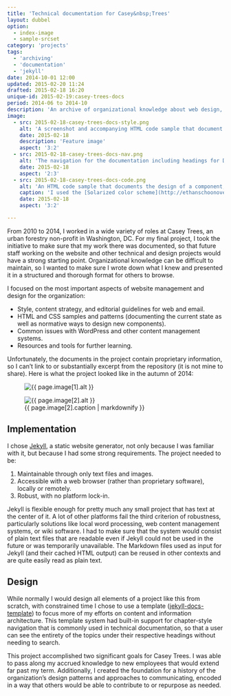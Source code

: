 ```yaml
---
title: 'Technical documentation for Casey&nbsp;Trees'
layout: dubbel
option:
  - index-image
  - sample-srcset
category: 'projects'
tags:
  - 'archiving'
  - 'documentation'
  - 'jekyll'
date: 2014-10-01 12:00
updated: 2015-02-20 11:24
drafted: 2015-02-18 16:20
unique-id: 2015-02-19:casey-trees-docs
period: 2014-06 to 2014-10
description: 'An archive of organizational knowledge about web design, strategy, and implementation for a non-profit.'
image:
  - src: 2015-02-18-casey-trees-docs-style.png
    alt: 'A screenshot and accompanying HTML code sample that document the design of a component.'
    date: 2015-02-18
    description: 'Feature image'
    aspect: '3:2'
  - src: 2015-02-18-casey-trees-docs-nav.png
    alt: 'The navigation for the documentation including headings for Documentation, Code Samples, and Reference, with listed items under each heading.'
    date: 2015-02-18
    aspect: '2:3'
  - src: 2015-02-18-casey-trees-docs-code.png
    alt: 'An HTML code sample that documents the design of a component, with class parameters.'
    caption: 'I used the [Solarized color scheme](http://ethanschoonover.com/solarized) for code highlighting.'
    date: 2015-02-18
    aspect: '3:2'

---
```


From 2010 to 2014, I worked in a wide variety of roles at Casey Trees, an urban forestry non-profit in Washington, DC. For my final project, I took the initiative to make sure that my work there was documented, so that future staff working on the website and other technical and design projects would have a strong starting point. Organizational knowledge can be difficult to maintain, so I wanted to make sure I wrote down what I knew and presented it in a structured and thorough format for others to browse.

I focused on the most important aspects of website management and design for the organization:

- Style, content strategy, and editorial guidelines for web and email.
- HTML and CSS samples and patterns (documenting the current state as well as normative ways to design new components).
- Common issues with WordPress and other content management systems.
- Resources and tools for further learning.

Unfortunately, the documents in the project contain proprietary information, so I can’t link to or substantially excerpt from the repository (it is not mine to share). Here is what the project looked like in the autumn of 2014:

<div class="grid2">
<figure class="w33 screenshot">
  <img
    src="{{ site.image-url }}/{{ page.image[1].src }}" 
    alt="{{ page.image[1].alt }}"
  >
</figure>
<figure class="w66 screenshot">
  <img
    src="{{ site.image-url }}/{{ page.image[2].src }}" 
    alt="{{ page.image[2].alt }}"
  >
  <figcaption>{{ page.image[2].caption | markdownify }}</figcaption>
</figure>
</div>

## Implementation

I chose [Jekyll](http://jekyllrb.com/), a static website generator, not only because I was familiar with it, but because I had some strong requirements. The project needed to be:

1. Maintainable through only text files and images.
2. Accessible with a web browser (rather than proprietary software), locally or remotely.
3. Robust, with no platform lock-in.

Jekyll is flexible enough for pretty much any small project that has text at the center of it. A lot of other platforms fail the third criterion of robustness, particularly solutions like local word processing, web content management systems, or wiki software. I had to make sure that the system would consist of plain text files that are readable even if Jekyll could not be used in the future or was temporarily unavailable. The Markdown files used as input for Jekyll (and their cached HTML output) can be reused in other contexts and are quite easily read as plain text.

## Design

While normally I would design all elements of a project like this from scratch, with constrained time I chose to use a template ([jekyll-docs-template](https://github.com/bruth/jekyll-docs-template)) to focus more of my efforts on content and information architecture. This template system had built-in support for chapter-style navigation that is commonly used in technical documentation, so that a user can see the entirety of the topics under their respective headings without needing to search.

This project accomplished two significant goals for Casey Trees. I was able to pass along my accrued knowledge to new employees that would extend far past my term. Additionally, I created the foundation for a history of the organization’s design patterns and approaches to communicating, encoded in a way that others would be able to contribute to or repurpose as needed.